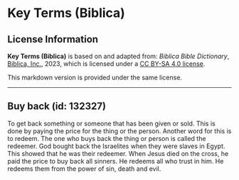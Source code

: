# Key Terms (Biblica)

## License Information

**Key Terms (Biblica)** is based on and adapted from: _Biblica Bible Dictionary_, [Biblica, Inc.](https://www.biblica.com/), 2023, which is licensed under a [CC BY-SA 4.0 license](https://creativecommons.org/licenses/by-sa/4.0/legalcode.en).

This markdown version is provided under the same license.



--------------------------------

## Buy back (id: 132327)

To get back something or someone that has been given or sold. This is done by paying the price for the thing or the person. Another word for this is to redeem. The one who buys back the thing or person is called the redeemer. God bought back the Israelites when they were slaves in Egypt. This showed that he was their redeemer. When Jesus died on the cross, he paid the price to buy back all sinners. He redeems all who trust in him. He redeems them from the power of sin, death and evil.


